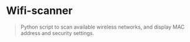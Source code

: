 # Wifi-scanner

> Python script to scan available wireless networks, and display MAC address and security settings.
